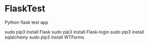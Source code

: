 # FlaskTest

Python flask test app

sudo pip3 install Flask
sudo pip3 install Flask-login
sudo pip3 install sqlalchemy
sudo pip3 install WTForms
